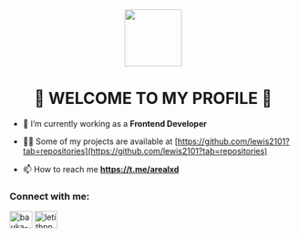 <div id="header" align="center">
  <img src="https://media.tenor.com/GN73MKBawZYAAAAi/busy-cute.gif" width="100"/>
</div>

<h1 align="center">🔸 WELCOME TO MY PROFILE 🔸</h1>

- 🌱 I’m currently working as a **Frontend Developer**
  
- 👨‍💻 Some of my projects are available at [https://github.com/lewis2101?tab=repositories](https://github.com/lewis2101?tab=repositories)
  
- 📫 How to reach me **https://t.me/arealxd**

<h3 align="left">Connect with me:</h3>
<p align="left">
<a href="https://www.linkedin.com/in/bauka-mustafa-8b6910297" target="blank"><img align="center" src="https://raw.githubusercontent.com/rahuldkjain/github-profile-readme-generator/master/src/images/icons/Social/linked-in-alt.svg" alt="bauka-mustafa-8b6910297" height="30" width="40" /></a>
<a href="https://instagram.com/letithpn" target="blank"><img align="center" src="https://raw.githubusercontent.com/rahuldkjain/github-profile-readme-generator/master/src/images/icons/Social/instagram.svg" alt="letithpn" height="30" width="40" /></a>
</p>  
